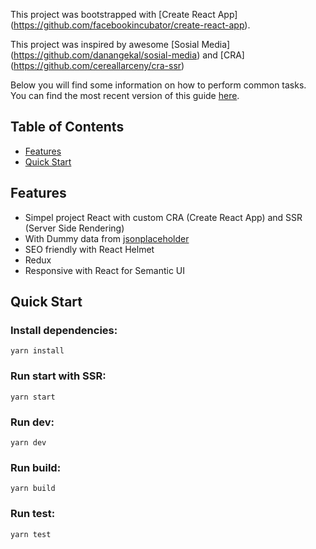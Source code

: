This project was bootstrapped with [Create React App] (https://github.com/facebookincubator/create-react-app).

This project was inspired by awesome [Sosial Media]
(https://github.com/danangekal/sosial-media) and [CRA]
(https://github.com/cereallarceny/cra-ssr)

Below you will find some information on how to perform common tasks.<br>
You can find the most recent version of this guide [here](https://github.com/facebookincubator/create-react-app/blob/master/packages/react-scripts/template/README.md).

## Table of Contents
- [Features](#features)
- [Quick Start](#quick-start)

## Features
- Simpel project React with custom CRA (Create React App) and SSR (Server Side Rendering)
- With Dummy data from [jsonplaceholder](https://jsonplaceholder.typicode.com)
- SEO friendly with React Helmet
- Redux
- Responsive with React for Semantic UI

## Quick Start

### Install dependencies:
```
yarn install
```

### Run start with SSR:
```
yarn start
```

### Run dev:
```
yarn dev
```

### Run build:
```
yarn build
```

### Run test:
```
yarn test
```